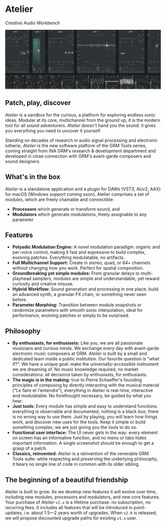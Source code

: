# Atelier

_Creative Audio Workbench_

![Screenshot of a large patch](assets/images/atelier/atelier.png)

## Patch, play, discover

_Atelier_ is a sandbox for the curious, a platform for exploring endless sonic ideas. Modular at its core, multichannel from the ground up, it is the modern tool for all sound adventurers. _Atelier_ doesn't hand you the sound: it gives you everything you need to uncover it yourself.

Standing on decades of research in audio signal processing and electronic lutherie, _Atelier_ is the new software platform of the GRM Tools series, coming straight from INA GRM's research & development department and developed in close connection with GRM's avant-garde composers and sound designers.

## What's in the box

_Atelier_ is a standalone application and a plugin for DAWs (VST3, AUv2, AAX) for macOS (Windows support coming soon). Atelier comprises a set of _modules_, which are freely chainable and connectible:

* **Processors** which generate or transform sound, and
* **Modulators** which generate modulations, freely assignable to any parameter

## Features

* **Polyadic Modulation Engine:** A novel modulation paradigm: organic and per-voice control, making it fast and expressive to build complex, evolving patches. Everything modulatable, no artifacts.
* **Full Multichannel Support:** Create in stereo, quad, or 64+ channels without changing how you work. Perfect for spatial composition.
* **Groundbreaking yet simple modules:** From granular delays to multi-playhead samplers, modules are simple and understandable, yet reward curiosity and creative misuse.
* **Hybrid Workflow:** Sound generation and processing in one place; build an advanced synth, a granular FX chain, or something never seen before.
* **Parameter Morphing:** Transition between module snapshots or randomize parameters with smooth sonic interpolation, ideal for performance, evolving patches or simply to be surprised.

## Philosophy

* **By enthusiasts, for enthusiasts:** Like you, we are all passionate musicians and curious minds. We exchange every day with avant-garde electronic music composers at GRM. _Atelier_ is built by a small and dedicated team inside a public institution. Our favorite question is "what if?". We have a unique goal: make the universally-accessible instrument we are dreaming of. No music knowledge required, no market considerations: all decisions taken by enthusiasts, for enthusiasts.
* **The magic is in the making:** true to Pierre Schaeffer's founding principles of composing by directly interacting with the musical material ("Le faire et l'entendre"), everything in _Atelier_ is real-time, interactive and modulatable. No forethought necessary, be guided by what you hear.
* **Just tools:** Every module has simple and easy to understand functions: everything is observable and documented, nothing is a black box; there is no wrong way to use them. Just by playing, you will learn how things work, and discover new uses for the tools. Keep it simple or build something complex; we are just giving you the tools to do so.
* **Functional user interface:** The UI never gets in the way: every element on screen has an informative function, and no menu or tabs hides important information. A single screenshot should be enough to get a grasp of a patch.
* **Classics, reinvented:** _Atelier_ is a reinvention of the venerable GRM Tools suite: while respecting and preserving the underlying philosophy, it bears no single line of code in common with its older sibling.

## The beginning of a beautiful friendship

_Atelier_ is built to grow. As we develop new features it will evolve over time, including new modules, processors and modulators, and new core features. Your purchase of _Atelier_ `v1.x` is a lifetime purchase: no subscription, no recurring fees. It includes all features that will be introduced in point-updates, i.e. about 1.5—2 years worth of upgrades. When `v2.0` is released, we will propose discounted upgrade paths for existing `v1.x` user.
